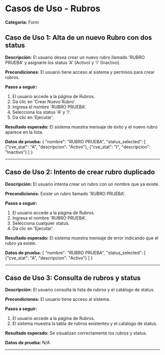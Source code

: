 # Casos de Uso - Rubros

**Categoría:** Form

## Caso de Uso 1: Alta de un nuevo Rubro con dos status

**Descripción:** El usuario desea crear un nuevo rubro llamado 'RUBRO PRUEBA' y asignarle los status 'A' (Activo) y 'I' (Inactivo).

**Precondiciones:**
El usuario tiene acceso al sistema y permisos para crear rubros.

**Pasos a seguir:**
1. El usuario accede a la página de Rubros.
2. Da clic en 'Crear Nuevo Rubro'.
3. Ingresa el nombre 'RUBRO PRUEBA'.
4. Selecciona los status 'A' y 'I'.
5. Da clic en 'Ejecutar'.

**Resultado esperado:**
El sistema muestra mensaje de éxito y el nuevo rubro aparece en la lista.

**Datos de prueba:**
{ "nombre": "RUBRO PRUEBA", "status_selected": [ {"cve_stat": "A", "descripcion": "Activo"}, {"cve_stat": "I", "descripcion": "Inactivo"} ] }

---

## Caso de Uso 2: Intento de crear rubro duplicado

**Descripción:** El usuario intenta crear un rubro con un nombre que ya existe.

**Precondiciones:**
Existe un rubro llamado 'RUBRO PRUEBA'.

**Pasos a seguir:**
1. El usuario accede a la página de Rubros.
2. Ingresa el nombre 'RUBRO PRUEBA'.
3. Selecciona cualquier status.
4. Da clic en 'Ejecutar'.

**Resultado esperado:**
El sistema muestra mensaje de error indicando que el rubro ya existe.

**Datos de prueba:**
{ "nombre": "RUBRO PRUEBA", "status_selected": [ {"cve_stat": "A", "descripcion": "Activo"} ] }

---

## Caso de Uso 3: Consulta de rubros y status

**Descripción:** El usuario consulta la lista de rubros y el catálogo de status.

**Precondiciones:**
El usuario tiene acceso al sistema.

**Pasos a seguir:**
1. El usuario accede a la página de Rubros.
2. El sistema muestra la tabla de rubros existentes y el catálogo de status.

**Resultado esperado:**
Se visualizan correctamente los rubros y status.

**Datos de prueba:**
N/A

---

